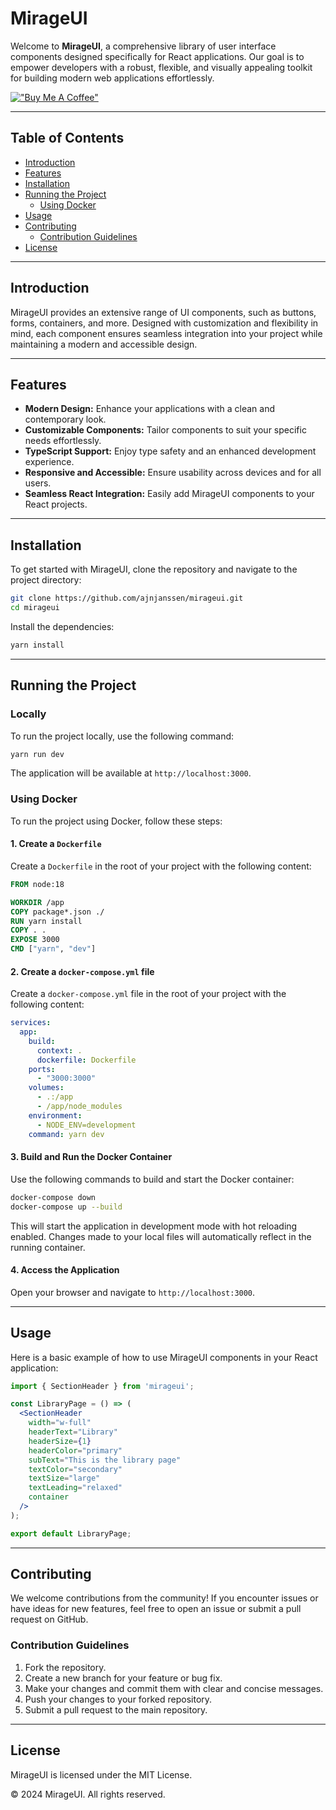 # MirageUI

Welcome to **MirageUI**, a comprehensive library of user interface components designed specifically for React applications. Our goal is to empower developers with a robust, flexible, and visually appealing toolkit for building modern web applications effortlessly.

[!["Buy Me A Coffee"](https://www.buymeacoffee.com/assets/img/custom_images/orange_img.png)](https://buymeacoffee.com/ajnjanssen)

---

## Table of Contents

- [Introduction](#introduction)
- [Features](#features)
- [Installation](#installation)
- [Running the Project](#running-the-project)
  - [Using Docker](#using-docker)
- [Usage](#usage)
- [Contributing](#contributing)
  - [Contribution Guidelines](#contribution-guidelines)
- [License](#license)

---

## Introduction

MirageUI provides an extensive range of UI components, such as buttons, forms, containers, and more. Designed with customization and flexibility in mind, each component ensures seamless integration into your project while maintaining a modern and accessible design.

---

## Features

- **Modern Design:** Enhance your applications with a clean and contemporary look.
- **Customizable Components:** Tailor components to suit your specific needs effortlessly.
- **TypeScript Support:** Enjoy type safety and an enhanced development experience.
- **Responsive and Accessible:** Ensure usability across devices and for all users.
- **Seamless React Integration:** Easily add MirageUI components to your React projects.

---

## Installation

To get started with MirageUI, clone the repository and navigate to the project directory:

```bash
git clone https://github.com/ajnjanssen/mirageui.git
cd mirageui
```

Install the dependencies:

```bash
yarn install
```

---

## Running the Project

### Locally

To run the project locally, use the following command:

```bash
yarn run dev
```

The application will be available at `http://localhost:3000`.

### Using Docker

To run the project using Docker, follow these steps:

#### 1. Create a `Dockerfile`

Create a `Dockerfile` in the root of your project with the following content:

```Dockerfile
FROM node:18

WORKDIR /app
COPY package*.json ./
RUN yarn install
COPY . .
EXPOSE 3000
CMD ["yarn", "dev"]
```

#### 2. Create a `docker-compose.yml` file

Create a `docker-compose.yml` file in the root of your project with the following content:

```yaml
services:
  app:
    build:
      context: .
      dockerfile: Dockerfile
    ports:
      - "3000:3000"
    volumes:
      - .:/app
      - /app/node_modules
    environment:
      - NODE_ENV=development
    command: yarn dev
```

#### 3. Build and Run the Docker Container

Use the following commands to build and start the Docker container:

```bash
docker-compose down
docker-compose up --build
```

This will start the application in development mode with hot reloading enabled. Changes made to your local files will automatically reflect in the running container.

#### 4. Access the Application

Open your browser and navigate to `http://localhost:3000`.

---

## Usage

Here is a basic example of how to use MirageUI components in your React application:

```jsx
import { SectionHeader } from 'mirageui';

const LibraryPage = () => (
  <SectionHeader
    width="w-full"
    headerText="Library"
    headerSize={1}
    headerColor="primary"
    subText="This is the library page"
    textColor="secondary"
    textSize="large"
    textLeading="relaxed"
    container
  />
);

export default LibraryPage;
```

---

## Contributing

We welcome contributions from the community! If you encounter issues or have ideas for new features, feel free to open an issue or submit a pull request on GitHub.

### Contribution Guidelines

1. Fork the repository.
2. Create a new branch for your feature or bug fix.
3. Make your changes and commit them with clear and concise messages.
4. Push your changes to your forked repository.
5. Submit a pull request to the main repository.

---

## License

MirageUI is licensed under the MIT License.

&copy; 2024 MirageUI. All rights reserved.
